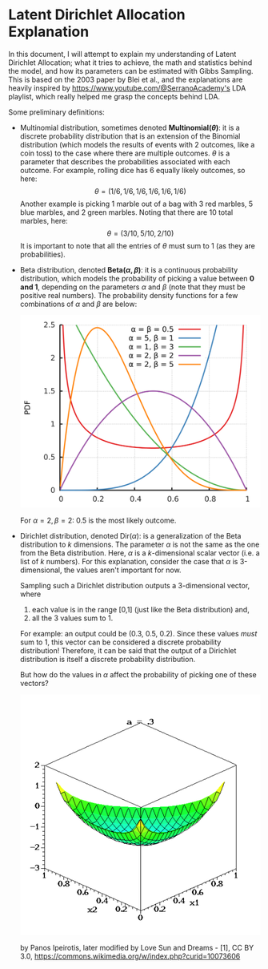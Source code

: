 # Latent Dirichlet Allocation Explanation

In this document, I will attempt to explain my understanding of Latent Dirichlet Allocation; what it tries to achieve, the math and statistics behind the model, and how its parameters can be estimated with Gibbs Sampling. This is based on the 2003 paper by Blei et al., and the explanations are heavily inspired by https://www.youtube.com/@SerranoAcademy's LDA playlist, which really helped me grasp the concepts behind LDA.

Some preliminary definitions:

- Multinomial distribution, sometimes denoted **Multinomial($\theta$)**: it is a discrete probability distribution that is an extension of the Binomial distribution (which models the results of events with 2 outcomes, like a coin toss) to the case where there are multiple outcomes. $\theta$ is a parameter that describes the probabilities associated with each outcome. For example, rolling dice has 6 equally likely outcomes, so here: $$\theta = (1/6, 1/6, 1/6, 1/6, 1/6, 1/6)$$ Another example is picking 1 marble out of a bag with 3 red marbles, 5 blue marbles, and 2 green marbles. Noting that there are 10 total marbles, here: $$\theta = (3/10, 5/10, 2/10)$$ It is important to note that all the entries of $\theta$ must sum to 1 (as they are probabilities).

- Beta distribution, denoted **Beta($\alpha, \beta$)**: it is a continuous probability distribution, which models the probability of picking a value between **0 and 1**, depending on the parameters $\alpha$ and $\beta$ (note that they must be positive real numbers). The probability density functions for a few combinations of $\alpha$ and $\beta$ are below:

  ![Beta Distribution Examples](/images/beta_pdf.svg)

  For  $\alpha = 2, \beta = 2$: 0.5 is the most likely outcome.

- Dirichlet distribution, denoted Dir($\alpha$): is a generalization of the Beta distribution to $k$ dimensions. The parameter $\alpha$ is not the same as the one from the Beta distribution. Here, $\alpha$ is a $k$-dimensional scalar vector (i.e. a list of $k$ numbers). For this explanation, consider the case that $\alpha$ is 3-dimensional, the values aren't important for now.

   Sampling such a Dirichlet distribution outputs a 3-dimensional vector, where
    1) each value is in the range [0,1] (just like the Beta distribution) and,
    2) all the 3 values sum to 1.

   For example: an output could be (0.3, 0.5, 0.2). Since these values *must* sum to 1, this vector can be considered a discrete probability distribution! Therefore, it can be said that the output of a Dirichlet distribution is itself a discrete probability distribution.

   But how do the values in $\alpha$ affect the probability of picking one of these vectors?

   ![symmetric Dir Distribution Examples](/images/dirichlet.gif)

   by Panos Ipeirotis, later modified by Love Sun and Dreams - [1], CC BY 3.0, https://commons.wikimedia.org/w/index.php?curid=10073606